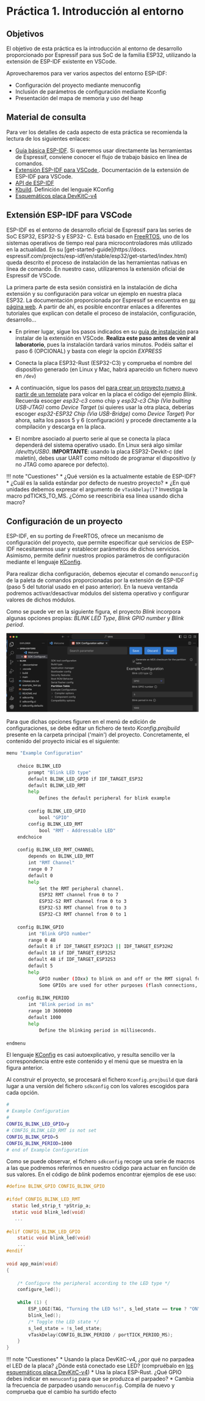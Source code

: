 # Práctica 1. Introducción al entorno

## Objetivos

El objetivo de esta práctica es la introducción al entorno de desarrollo proporcionado por
Espressif para sus SoC de la familia ESP32, utilizando
la extensión de ESP-IDF existente en VSCode.

Aprovecharemos para ver varios aspectos del entorno ESP-IDF:

* Configuración del proyecto mediante menuconfig
* Inclusión de parámetros de configuración mediante Kconfig
* Presentación del mapa de memoria y uso del heap


## Material de consulta

Para ver los detalles de cada aspecto de esta práctica se recomienda la lectura de los siguientes
enlaces:

* [Guía básica ESP-IDF](https://docs.espressif.com/projects/esp-idf/en/stable/get-started/index.html). Si queremos usar directamente las herramientas de Espressif, conviene conocer el flujo de trabajo básico en línea de comandos.
* [Extensión ESP-IDF para VSCode ](https://github.com/espressif/vscode-esp-idf-extension). Documentación de la extensión de ESP-IDF para VSCode.
* [API de ESP-IDF](https://docs.espressif.com/projects/esp-idf/en/stable/esp32/api-reference/index.html)
* [Kbuild](https://github.com/torvalds/linux/blob/master/Documentation/kbuild/kconfig-language.rst). Definición del lenguaje KConfig
* [Esquemáticos placa DevKitC-v4](https://dl.espressif.com/dl/schematics/esp32_devkitc_v4-sch.pdf)

## Extensión ESP-IDF para VSCode

ESP-IDF es el entorno de desarrollo oficial de Espressif para las series de SoC ESP32, ESP32-S y ESP32-
C. Está basado en [FreeRTOS](https://www.freertos.org/), uno de los sistemas operativos
de tiempo real para microcontroladores más utilizado en la actualidad. En su [get-started-guide](https://docs.
espressif.com/projects/esp-idf/en/stable/esp32/get-started/index.html) queda
descrito el proceso de instalación de las herramientas nativas en línea de comando.  En nuestro caso, utilizaremos 
la extensión oficial de Espressif de VSCode.

La primera parte de esta sesión consistirá en la instalación de dicha extensión y su configuración
para volcar un ejemplo en nuestra placa ESP32. La documentación proporcionada por
Espressif se encuentra en [su página web](https://docs.espressif.com/projects/vscode-esp-idf-extension/en/latest/).
A partir de ahí, es posible encontrar enlaces a diferentes tutoriales que explican
con detalle el proceso de instalación, configuración, desarrollo...

* En primer lugar, sigue los pasos indicados en su [guía de instalación](https://docs.espressif.com/projects/vscode-esp-idf-extension/en/latest/) para instalar
de la extensión en VSCode. **Realiza este paso antes de venir al laboratorio**, pues la instalación tardará varios minutos. Podéis saltar el paso 6 (OPCIONAL) y basta con elegir la opción *EXPRESS*

* Conecta la placa ESP32-Rust (ESP32-C3) y comprueba el nombre del dispositivo generado (en Linux y Mac, habrá aparecido un fichero nuevo en `/dev`)

* A continuación, sigue los pasos del [para crear un proyecto nuevo a partir de un template](https://docs.espressif.com/projects/vscode-esp-idf-extension/en/latest/startproject.html) para volcar en la placa el código del ejemplo *Blink*. Recuerda esocger *esp32-c3* como chip y *esp32-c3 Chip (Via builting USB-JTAG)* como  *Device Target* (si quieres usar la otra placa, deberías escoger  *esp32-ESP32 Chip (Via USB-Bridge)* como *Device Target*) Por ahora, salta los pasos 5 y 6 (configuración) y procede directamente a la compilación y descarga en la placa.

* El nombre asociado al puerto serie al que se conecta la placa dependerá del sistema
operativo usado. En Linux será algo similar  */dev/ttyUSB0*. **IMPORTANTE**: usando la placa ESP32-Devkit-c (del maletín), debes usar UART como método de programar el dispositivo (y no JTAG como aparece por defecto).

!!! note "Cuestiones"
	* ¿Qué versión es la actualmente estable de ESP-IDF?
    * ¿Cuál es la salida estándar por defecto de nuestro proyecto?
    * ¿En qué unidades debemos expresar el argumento de `vTaskDelay()`? Investiga la macro pdTICKS_TO_MS. ¿Cómo se reescribiría esa línea usando dicha
macro?

## Configuración de un proyecto

ESP-IDF, en su porting de FreeRTOS, ofrece un mecanismo de configuración del proyecto,
que permite especificar qué servicios de ESP-IDF necesitaremos usar y establecer parámetros de
dichos servicios. Asimismo, permite definir nuestros propios parámetros de configuración mediante
el lenguaje [KConfig](https://github.com/torvalds/linux/blob/master/Documentation/kbuild/kconfig-language.rst).

Para realizar dicha configuración, debemos ejecutar el comando `menuconfig` de la paleta
de comandos proporcionadas por la extensión de ESP-IDF (paso 5 del tutorial usado en el paso anterior). En la nueva ventanda podremos activar/desactivar módulos del sistema operativo y configurar valores de dichos módulos.

Como se puede ver en la siguiente figura, el proyecto *Blink* incorpora algunas opciones propias: *BLINK LED Type*, *Blink GPIO number* y  *Blink period*.

![pinout](img/menuconfig.png)




Para que dichas opciones figuren en el menú de edición de configuraciones, se debe editar un fichero de texto *Kconfig.projbuild* presente en la carpeta principal ('main') del proyecto. Concretamente, el contenido del proyecto inicial es el siguiente:

```bash
menu "Example Configuration"

    choice BLINK_LED
        prompt "Blink LED type"
        default BLINK_LED_GPIO if IDF_TARGET_ESP32
        default BLINK_LED_RMT
        help
            Defines the default peripheral for blink example

        config BLINK_LED_GPIO
            bool "GPIO"
        config BLINK_LED_RMT
            bool "RMT - Addressable LED"
    endchoice

    config BLINK_LED_RMT_CHANNEL
        depends on BLINK_LED_RMT
        int "RMT Channel"
        range 0 7
        default 0
        help
            Set the RMT peripheral channel.
            ESP32 RMT channel from 0 to 7
            ESP32-S2 RMT channel from 0 to 3
            ESP32-S3 RMT channel from 0 to 3
            ESP32-C3 RMT channel from 0 to 1

    config BLINK_GPIO
        int "Blink GPIO number"
        range 0 48
        default 8 if IDF_TARGET_ESP32C3 || IDF_TARGET_ESP32H2
        default 18 if IDF_TARGET_ESP32S2
        default 48 if IDF_TARGET_ESP32S3
        default 5
        help
            GPIO number (IOxx) to blink on and off or the RMT signal for the addressable LED.
            Some GPIOs are used for other purposes (flash connections, etc.) and cannot be used to blink.

    config BLINK_PERIOD
        int "Blink period in ms"
        range 10 3600000
        default 1000
        help
            Define the blinking period in milliseconds.

endmenu
```
El lenguaje [KConfig](https://github.com/torvalds/linux/blob/master/Documentation/kbuild/kconfig-language.rst) es casi autoexplicativo, y resulta sencillo ver la correspondencia entre este contenido y el menú que se muestra en la figura anterior.

Al construir el proyecto, se procesará el fichero `Kconfig.projbuild` que dará lugar a una versión del fichero `sdkconfig` con los valores escogidos para cada opción. 

```bash
#
# Example Configuration
#
CONFIG_BLINK_LED_GPIO=y
# CONFIG_BLINK_LED_RMT is not set
CONFIG_BLINK_GPIO=5
CONFIG_BLINK_PERIOD=1000
# end of Example Configuration
```

Como se puede observar, el fichero `sdkconfig` recoge una serie de macros a las que podremos referirnos en nuestro código para actuar en función de sus valores. En el código de *blink* podemos encontrar ejemplos de ese uso:

```c
#define BLINK_GPIO CONFIG_BLINK_GPIO

#ifdef CONFIG_BLINK_LED_RMT
  static led_strip_t *pStrip_a;
  static void blink_led(void)
   ...

#elif CONFIG_BLINK_LED_GPIO
    static void blink_led(void)
    ...
#endif

void app_main(void)
{

    /* Configure the peripheral according to the LED type */
    configure_led();

    while (1) {
        ESP_LOGI(TAG, "Turning the LED %s!", s_led_state == true ? "ON" : "OFF");
        blink_led();
        /* Toggle the LED state */
        s_led_state = !s_led_state;
        vTaskDelay(CONFIG_BLINK_PERIOD / portTICK_PERIOD_MS);
    }
}
```


!!! note "Cuestiones"
	* Usando la placa DevKitC-v4, ¿por qué no parpadea el LED de la placa? ¿Dónde está conectado ese LED? (compruébalo en [los esquemáticos placa DevKitC-v4](https://dl.espressif.com/dl/schematics/esp32_devkitc_v4-sch.pdf))
    * Usa la placa ESP-Rust. ¿Qué GPIO debes indicar en `menuconfig` para que se produzca el parpadeo?
    * Cambia la frecuencia de parpadeo usando `menuconfig`. Compila de nuevo y comprueba que el cambio ha surtido efecto
